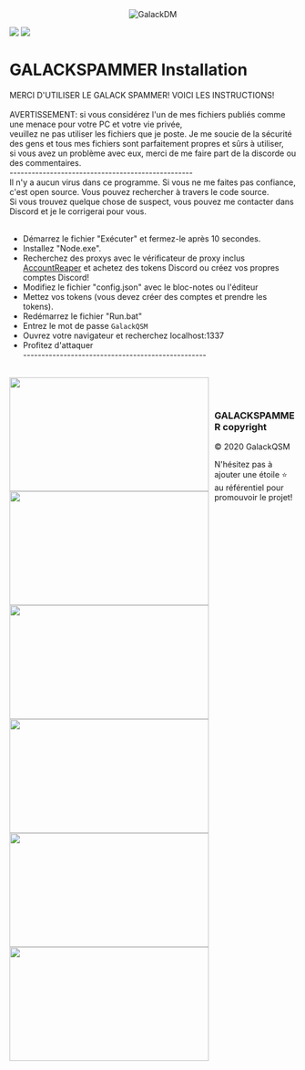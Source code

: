 <center><img  alt="GalackDM" src="https://i.imgur.com/di2iUOQ.png"></center>

[![](https://img.shields.io/discord/745382663896039496.svg?logo=discord&colorB=7289DA)](https://discord.gg/XH7zQ8s)
[![](https://img.shields.io/badge/paypal-donate-blue.svg)](https://paypal.me/GalackQSM)

# GALACKSPAMMER Installation

MERCI D'UTILISER LE GALACK SPAMMER! VOICI LES INSTRUCTIONS!<br>
<br>
AVERTISSEMENT: si vous considérez l'un de mes fichiers publiés comme une menace pour votre PC et votre vie privée,<br>
veuillez ne pas utiliser les fichiers que je poste. Je me soucie de la sécurité des gens et tous mes fichiers sont parfaitement propres et sûrs à utiliser,<br>
si vous avez un problème avec eux, merci de me faire part de la discorde ou des commentaires.<br>
--------------------------------------------------<br>
Il n'y a aucun virus dans ce programme. Si vous ne me faites pas confiance, c'est open source. Vous pouvez rechercher à travers le code source.<br>
Si vous trouvez quelque chose de suspect, vous pouvez me contacter dans Discord et je le corrigerai pour vous.<br>
<br>
* Démarrez le fichier "Exécuter" et fermez-le après 10 secondes.<br>
* Installez "Node.exe".<br>
* Recherchez des proxys avec le vérificateur de proxy inclus [AccountReaper](https://www.youtube.com/watch?v=mibaS3KK8FM) et achetez des tokens Discord ou créez vos propres comptes Discord!<br>
* Modifiez le fichier "config.json" avec le bloc-notes ou l'éditeur<br>
* Mettez vos tokens (vous devez créer des comptes et prendre les tokens).<br>
* Redémarrez le fichier "Run.bat"<br>
* Entrez le mot de passe `GalackQSM`<br>
* Ouvrez votre navigateur et recherchez localhost:1337<br>
* Profitez d'attaquer<br>
-------------------------------------------------- <br>
<br>
<img align="left" style="float: centrer; margin: 0 10px 0 0;" src="https://i.imgur.com/j6Y7ED2.png" height="200" width="350"/>
<img align="left" style="float: centrer; margin: 0 10px 0 0;" src="https://i.imgur.com/b0Aued2.png" height="200" width="350"/>
<img align="left" style="float: centrer; margin: 0 10px 0 0;" src="https://i.imgur.com/X9KwydB.png" height="200" width="350"/>
<img align="left" style="float: centrer; margin: 0 10px 0 0;" src="https://i.imgur.com/3nLz7L1.png" height="200" width="350"/>
<img align="left" style="float: centrer; margin: 0 10px 0 0;" src="https://i.imgur.com/CQuU7qS.png" height="200" width="350"/>
<img align="left" style="float: centrer; margin: 0 10px 0 0;" src="https://i.imgur.com/MtNdxt9.png" height="200" width="350"/>
<br><br>

### GALACKSPAMMER copyright
© 2020 GalackQSM

N'hésitez pas à ajouter une étoile ⭐ au référentiel pour promouvoir le projet!

